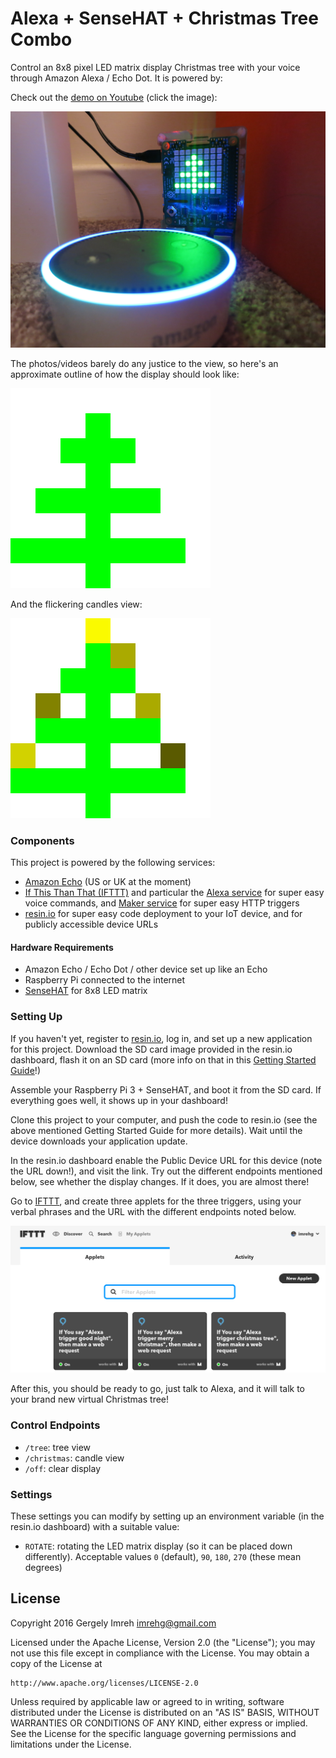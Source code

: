 # Alexa + SenseHAT + Christmas Tree Combo

Control an 8x8 pixel LED matrix display Christmas tree with your voice through
Amazon Alexa / Echo Dot. It is powered by:


Check out the [demo on Youtube](https://youtu.be/TTfYyCeXLJw) (click the image):

[![](./images/alexa_christmas_tree.jpg)](https://youtu.be/TTfYyCeXLJw)

The photos/videos barely do any justice to the view, so here's an approximate
outline of how the display should look like:

![bare tree](./images/merry_christmas_bare.gif)

And the flickering candles view:

![flickering candles](./images/merry_christmas_full.gif)

### Components

This project is powered by the following services:

* [Amazon Echo](https://www.amazon.co.uk/echo‎) (US or UK at the moment)
* [If This Than That (IFTTT)](https://ifttt.com) and particular the
  [Alexa service](https://ifttt.com/amazon_alexa) for super easy voice commands,
  and [Maker service](https://ifttt.com/maker) for super easy HTTP triggers
* [resin.io](https://resin.io) for super easy code deployment to your IoT device,
  and for publicly accessible device URLs

#### Hardware Requirements

* Amazon Echo / Echo Dot / other device set up like an Echo
* Raspberry Pi connected to the internet
* [SenseHAT](https://www.raspberrypi.org/products/sense-hat/) for 8x8 LED matrix

### Setting Up

If you haven't yet, register to [resin.io](https://resin.io), log in, and set up
a new application for this project. Download the SD card image provided in the
resin.io dashboard, flash it on an SD card (more info on that in this
[Getting Started Guide](https://docs.resin.io/raspberrypi3/nodejs/getting-started/)!)

Assemble your Raspberry Pi 3 + SenseHAT, and boot it from the SD card. If
everything goes well, it shows up in your dashboard!

Clone this project to your computer, and push the code to resin.io (see the
above mentioned Getting Started Guide for more details). Wait until the device
downloads your application update.

In the resin.io dashboard enable the Public Device URL for this device (note
the URL down!), and visit the link. Try out the different endpoints mentioned
below, see whether the display changes. If it does, you are almost there!

Go to [IFTTT](https://ifttt.com), and create three applets for the three triggers,
using your verbal phrases and the URL with the different endpoints noted below.

![IFTTT Alexa setup](./images/ifttt_alexa.png)

After this, you should be ready to go, just talk to Alexa, and it will talk to
your brand new virtual Christmas tree!

### Control Endpoints

* `/tree`: tree view
* `/christmas`: candle view
* `/off`: clear display

### Settings

These settings you can modify by setting up an environment variable (in the
resin.io dashboard) with a suitable value:

* `ROTATE`: rotating the LED matrix display (so it can be placed down
  differently). Acceptable values `0` (default), `90`, `180`, `270`
  (these mean degrees)

## License

Copyright 2016 Gergely Imreh <imrehg@gmail.com>

Licensed under the Apache License, Version 2.0 (the "License");
you may not use this file except in compliance with the License.
You may obtain a copy of the License at

    http://www.apache.org/licenses/LICENSE-2.0

Unless required by applicable law or agreed to in writing, software
distributed under the License is distributed on an "AS IS" BASIS,
WITHOUT WARRANTIES OR CONDITIONS OF ANY KIND, either express or implied.
See the License for the specific language governing permissions and
limitations under the License.
